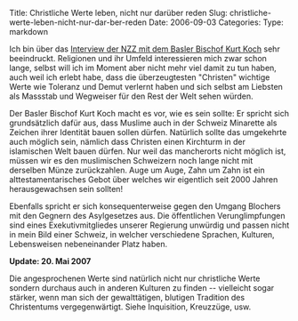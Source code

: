 Title: Christliche Werte leben, nicht nur darüber reden
Slug: christliche-werte-leben-nicht-nur-dar-ber-reden
Date: 2006-09-03
Categories:
Type: markdown

Ich bin über das [Interview der NZZ mit dem Basler Bischof Kurt Koch](http://www.nzz.ch/2006/09/03/il/articleEFOD2.html) sehr beeindruckt. Religionen und ihr Umfeld interessieren mich zwar schon lange, selbst will ich im Moment aber nicht mehr viel damit zu tun haben, auch weil ich erlebt habe, dass die überzeugtesten "Christen" wichtige Werte wie Toleranz und Demut verlernt haben und sich selbst am Liebsten als Massstab und Wegweiser für den Rest der Welt sehen würden.

Der Basler Bischof Kurt Koch macht es vor, wie es sein sollte: Er spricht sich grundsätzlich dafür aus, dass Muslime auch in der Schweiz Minarette als Zeichen ihrer Identität bauen sollen dürfen. Natürlich sollte das umgekehrte auch möglich sein, nämlich dass Christen einen Kirchturm in der islamischen Welt bauen dürfen. Nur weil das mancherorts nicht möglich ist, müssen wir es den muslimischen Schweizern noch lange nicht mit derselben Münze zurückzahlen. Auge um Auge, Zahn um Zahn ist ein alttestamentarisches Gebot über welches wir eigentlich seit 2000 Jahren herausgewachsen sein sollten!

Ebenfalls spricht er sich konsequenterweise gegen den Umgang Blochers mit den Gegnern des Asylgesetzes aus. Die öffentlichen Verunglimpfungen sind eines Exekutivmitgliedes unserer Regierung unwürdig und passen nicht in mein Bild einer Schweiz, in welcher verschiedene Sprachen, Kulturen, Lebensweisen nebeneinander Platz haben.

**Update: 20. Mai 2007**

Die angesprochenen Werte sind natürlich nicht nur christliche Werte sondern durchaus auch in anderen Kulturen zu finden -- vielleicht sogar stärker, wenn man sich der gewalttätigen, blutigen Tradition des Christentums vergegenwärtigt. Siehe Inquisition, Kreuzzüge, usw.
